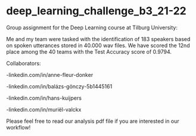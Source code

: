 # deep_learning_challenge_b3_21-22

Group assignment for the Deep Learning course at Tilburg University:

Me and my team were tasked with the identification of 183 speakers based on spoken utterances stored in 40.000 wav files. We have scored the 12nd place among the 40 teams with the Test Accuracy score of 0.9794.

Collaborators:

-linkedin.com/in/anne-fleur-donker

-linkedin.com/in/balázs-gönczy-5b1445161

-linkedin.com/in/hans-kuijpers

-linkedin.com/in/muriël-valckx

Please feel free to read our analysis pdf file if you are interested in our workflow!
